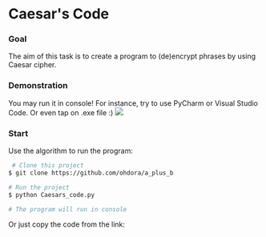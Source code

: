 # Caesar's Code

### **Goal**
The aim of this task is to create a program to (de)encrypt phrases by using Caesar cipher.
 
 ### **Demonstration**
 You may run it in console! For instance, try to use PyCharm or Visual Studio Code. Or even tap on .exe file :)
 ![](screen/s1.jpg)

### **Start** 
Use the algorithm to run the program: 
``` bash
 # Clone this project
$ git clone https://github.com/ohdora/a_plus_b

# Run the project
$ python Caesars_code.py

# The program will run in console
```
Or just copy the code from the link: 
